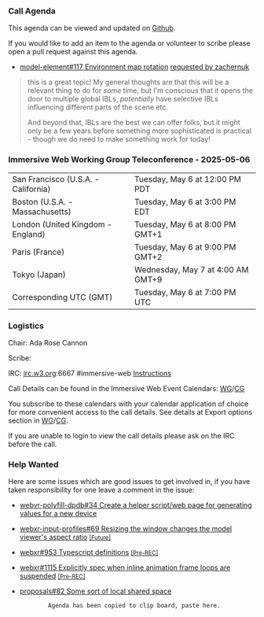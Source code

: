 ### Call Agenda

This agenda can be viewed and updated on [Github](https://github.com/immersive-web/administrivia/blob/main/meetings/2025/2025-05-06-Immersive_Web_Working_Group_Teleconference-agenda.md).

If you would like to add an item to the agenda or volunteer to scribe please open a pull request against this agenda.

* [model-element#117 Environment map rotation](https://github.com/immersive-web/model-element/issues/117) [requested by zachernuk](https://github.com/immersive-web/model-element/issues/117#issuecomment-2849725873)
> this is a great topic! My general thoughts are that this will be a relevant thing to do for _some_ time, but I'm conscious that it opens the door to multiple global IBLs, _potentially_ have selective IBLs influencing different parts of the scene etc.  
>
>And beyond that, IBLs are the best we can offer folks, but it might only be a few years before something more sophisticated is practical - though we do need to make something work for today!

### Immersive Web Working Group Teleconference - 2025-05-06

<table>
<tr><td> San Francisco (U.S.A. - California) <td> Tuesday, May 6 at 12:00 PM PDT
<tr><td> Boston (U.S.A. - Massachusetts) <td> Tuesday, May 6 at 3:00 PM EDT
<tr><td> London (United Kingdom - England) <td> Tuesday, May 6 at 8:00 PM GMT+1
<tr><td> Paris (France) <td> Tuesday, May 6 at 9:00 PM GMT+2
<tr><td> Tokyo (Japan) <td> Wednesday, May 7 at 4:00 AM GMT+9
<tr><td> Corresponding UTC (GMT) <td> Tuesday, May 6 at 7:00 PM UTC
</table>

### Logistics

Chair: Ada Rose Cannon

Scribe:

IRC: [irc.w3.org](https://irc.w3.org/):6667 #immersive-web [Instructions](https://github.com/immersive-web/administrivia/blob/main/IRC.md)

Call Details can be found in the Immersive Web Event Calendars: [WG](https://www.w3.org/groups/wg/immersive-web/calendar/)/[CG](https://www.w3.org/groups/cg/immersive-web/calendar/)

You subscribe to these calendars with your calendar application of choice for more convenient access to the call details. See details at Export options section in [WG](https://www.w3.org/groups/wg/immersive-web/calendar/#export)/[CG](https://www.w3.org/groups/cg/immersive-web/calendar/#export).

If you are unable to login to view the call details please ask on the IRC before the call.

### Help Wanted

Here are some issues which are good issues to get involved in, if you have taken responsibility for one leave a comment in the issue:

- [webvr-polyfill-dpdb#34 Create a helper script/web page for generating values for a new device](https://github.com/immersive-web/webvr-polyfill-dpdb/issues/34)
- [webxr-input-profiles#69 Resizing the window changes the model viewer's aspect ratio](https://github.com/immersive-web/webxr-input-profiles/issues/69) [<small>[Future]</small>](https://api.github.com/repos/immersive-web/webxr-input-profiles/milestones/4)
- [webxr#953 Typescript definitions](https://github.com/immersive-web/webxr/issues/953) [<small>[Pre-REC]</small>](https://api.github.com/repos/immersive-web/webxr/milestones/16)
- [webxr#1115 Explicitly spec when inline animation frame loops are suspended](https://github.com/immersive-web/webxr/issues/1115) [<small>[Pre-REC]</small>](https://api.github.com/repos/immersive-web/webxr/milestones/16)
- [proposals#82 Some sort of local shared space](https://github.com/immersive-web/proposals/issues/82)


              Agenda has been copied to clip board, paste here.
